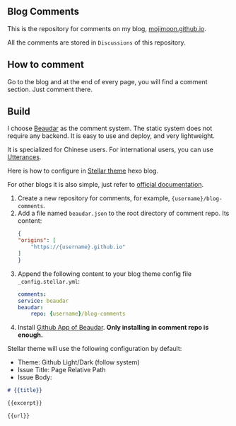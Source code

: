 ## Blog Comments

This is the repository for comments on my blog, [mojimoon.github.io](https://mojimoon.github.io).

All the comments are stored in `Discussions` of this repository.

## How to comment

Go to the blog and at the end of every page, you will find a comment section. Just comment there.

## Build

I choose [Beaudar](https://beaudar.lipk.org/) as the comment system. The static system does not require any backend. It is easy to use and deploy, and very lightweight.

It is specialized for Chinese users. For international users, you can use [Utterances](https://utteranc.es/).

Here is how to configure in [Stellar theme](https://github.com/xaoxuu/hexo-theme-stellar) hexo blog.

For other blogs it is also simple, just refer to [official documentation](https://beaudar.lipk.org/).

1. Create a new repository for comments, for example, `{username}/blog-comments`.
2. Add a file named `beaudar.json` to the root directory of comment repo. Its content:
    ```json
    {
    "origins": [
        "https://{username}.github.io"
    ]
    }
    ```
3. Append the following content to your blog theme config file `_config.stellar.yml`:
    ```yaml
    comments:
    service: beaudar
    beaudar:
        repo: {username}/blog-comments
    ```
4. Install [Github App of Beaudar](https://github.com/apps/beaudar). **Only installing in comment repo is enough.**

Stellar theme will use the following configuration by default:
- Theme: Github Light/Dark (follow system)
- Issue Title: Page Relative Path
- Issue Body: 
```markdown
# {{title}}

{{excerpt}}

{{url}}
```
